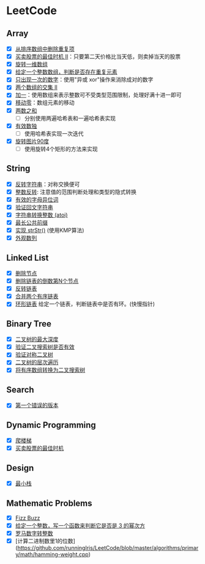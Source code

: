 # LeetCode

## Array
- [x] [从排序数组中删除重复项](https://github.com/runningIris/LeetCode/blob/master/algorithms/primary/array/duplicated-keys.cpp)
- [x] [买卖股票的最佳时机 II](https://github.com/runningIris/LeetCode/blob/master/algorithms/primary/array/max-profit.cpp)：只要第二天价格比当天低，则卖掉当天的股票
- [x] [旋转一维数组](https://github.com/runningIris/LeetCode/blob/master/algorithms/primary/array/rotate.cpp)
- [x] [给定一个整数数组，判断是否存在重复元素](https://github.com/runningIris/LeetCode/blob/master/algorithms/primary/array/contains-duplicate.cpp)
- [x] [只出现一次的数字](https://github.com/runningIris/LeetCode/blob/master/algorithms/primary/array/single-number.cpp)：使用"异或 xor"操作来消除成对的数字
- [x] [两个数组的交集 II](https://github.com/runningIris/LeetCode/blob/master/algorithms/array/primary/intersect.cpp)
- [x] [加一](https://github.com/runningIris/LeetCode/blob/master/algorithms/primary/array/plus-one.cpp)：使用数组来表示整数可不受类型范围限制，处理好满十进一即可
- [x] [移动零](https://github.com/runningIris/LeetCode/blob/master/algorithms/primary/array/move-zeroes.cpp)：数组元素的移动
- [x] [两数之和](https://github.com/runningIris/LeetCode/blob/master/algorithms/primary/array/two-sum.cpp)
    - [ ] 分别使用两遍哈希表和一遍哈希表实现

- [x] [有效数独](https://github.com/runningIris/LeetCode/blob/master/algorithms/primary/array/is-valid-sudoku.cpp)
    - [ ] 使用哈希表实现一次迭代

- [x] [旋转图片90度](https://github.com/runningIris/LeetCode/blob/master/algorithms/primary/array/rotate-image.cpp)
    - [ ] 使用旋转4个矩形的方法来实现

## String
- [x] [反转字符串](https://github.com/runningIris/LeetCode/blob/master/algorithms/primary/string/revert-string.cpp)：对称交换便可
- [x] [整数反转](https://github.com/runningIris/LeetCode/blob/master/algorithms/primary/string/revert-int.cpp): 注意值的范围判断处理和类型的隐式转换
- [x] [有效的字母异位词](https://github.com/runningIris/LeetCode/blob/master/algorithms/primary/string/is-anagram.cpp)
- [x] [验证回文字符串](https://github.com/runningIris/LeetCode/blob/master/algorithms/primary/string/is-palindrome.cpp)
- [x] [字符串转换整数 (atoi)](https://github.com/runningIris/LeetCode/blob/master/algorithms/primary/string/my-atoi.cpp)
- [x] [最长公共前缀](https://github.com/runningIris/LeetCode/blob/master/algorithms/primary/string/longest-common-prefix.cpp)
- [x] [实现 strStr()](https://github.com/runningIris/LeetCode/blob/master/algorithms/primary/string/str-str.cpp) (使用KMP算法)
- [x] [外观数列](https://github.com/runningIris/LeetCode/blob/master/algorithms/primary/string/count-and-say.cpp)

## Linked List
- [x] [删除节点](https://github.com/runningIris/LeetCode/blob/master/algorithms/primary/link-list/delete-node.cpp)
- [x] [删除链表的倒数第N个节点](https://github.com/runningIris/LeetCode/blob/master/algorithms/primary/link-list/remove-nth-from-end.cpp)
- [x] [反转链表](https://github.com/runningIris/LeetCode/blob/master/algorithms/primary/link-list/reverse-list.cpp)
- [x] [合并两个有序链表](https://github.com/runningIris/LeetCode/blob/master/algorithms/primary/link-list/merge-two-list.cpp)
- [x] [环形链表](https://github.com/runningIris/LeetCode/blob/master/algorithms/primary/link-list/has-cycle.cpp) 给定一个链表，判断链表中是否有环。(快慢指针)

## Binary Tree
- [x] [二叉树的最大深度](https://github.com/runningIris/LeetCode/blob/master/algorithms/primary/binary-tree/max-depth.cpp)
- [x] [验证二叉搜索树是否有效](https://github.com/runningIris/LeetCode/blob/master/algorithms/primary/binary-tree/is-valid-bst.cpp)
- [x] [验证对称二叉树](https://github.com/runningIris/LeetCode/blob/master/algorithms/primary/binary-tree/is-symmetric.cpp)
- [x] [二叉树的层次遍历](https://github.com/runningIris/LeetCode/blob/master/algorithms/primary/binary-tree/level-order.cpp)
- [x] [将有序数组转换为二叉搜索树](https://github.com/runningIris/LeetCode/blob/master/algorithms/primary/binary-tree/sorted-array-to-bst.cpp)

## Search
- [x] [第一个错误的版本](https://github.com/runningIris/LeetCode/blob/master/algorithms/primary/searh/first-bad-version.cpp)

## Dynamic Programming
- [x] [爬楼梯](https://github.com/runningIris/LeetCode/blob/master/algorithms/primary/dynamic-programming/climb-stairs.cpp)
- [x] [买卖股票的最佳时机](https://github.com/runningIris/LeetCode/blob/master/algorithms/primary/dynamic-programming/max-profit.cpp)

## Design
- [x] [最小栈](https://github.com/runningIris/LeetCode/blob/master/algorithms/primary/design/min-stack.cpp)

## Mathematic Problems
- [x] [Fizz Buzz](https://github.com/runningIris/LeetCode/blob/master/algorithms/primary/math/fizz-buzz.cpp)
- [x] [给定一个整数，写一个函数来判断它是否是 3 的幂次方](https://github.com/runningIris/LeetCode/blob/master/algorithms/primary/math/power-of-3.cpp)
- [x] [罗马数字转整数](https://github.com/runningIris/LeetCode/blob/master/algorithms/primary/math/roman-to-int.cpp)
- [x] [计算二进制数里1的位数] (https://github.com/runningIris/LeetCode/blob/master/algorithms/primary/math/hamming-weight.cpp)
